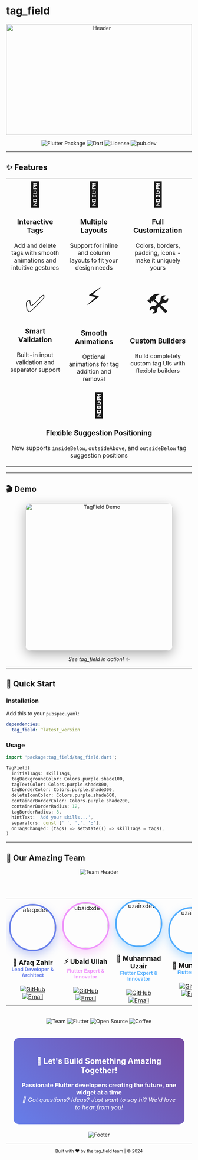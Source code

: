 # tag_field

<div align="center">
  
  <!-- Cool Header with gradient background -->
  <img width="100%" height="300" src="https://capsule-render.vercel.app/api?type=waving&color=gradient&customColorList=12&height=300&section=header&text=tag_field&fontSize=90&fontColor=fff&animation=fadeIn&fontAlignY=38&desc=Highly%20customizable%20Flutter%20package%20for%20tags&descAlignY=60&descAlign=50" alt="Header"/>
  
</div>

<p align="center">
  <img src="https://img.shields.io/badge/Flutter-Package-02569B?style=for-the-badge&logo=flutter&logoColor=white" alt="Flutter Package"/>
  <img src="https://img.shields.io/badge/Dart-0175C2?style=for-the-badge&logo=dart&logoColor=white" alt="Dart"/>
  <img src="https://img.shields.io/badge/License-MIT-green?style=for-the-badge" alt="License"/>
  <img src="https://img.shields.io/badge/pub.dev-1.0.0-blue?style=for-the-badge&logo=dart&logoColor=white" alt="pub.dev"/>
</p>

---

## ✨ Features

<div align="center">
  
  <table>
    <tr>
      <td align="center" width="300">
        <div style="font-size: 64px; margin-bottom: 10px;">🎯</div>
        <h3>Interactive Tags</h3>
        <p>Add and delete tags with smooth animations and intuitive gestures</p>
      </td>
      <td align="center" width="300">
        <div style="font-size: 64px; margin-bottom: 10px;">📐</div>
        <h3>Multiple Layouts</h3>
        <p>Support for inline and column layouts to fit your design needs</p>
      </td>
      <td align="center" width="300">
        <div style="font-size: 64px; margin-bottom: 10px;">🎨</div>
        <h3>Full Customization</h3>
        <p>Colors, borders, padding, icons - make it uniquely yours</p>
      </td>
    </tr>
    <tr>
      <td align="center" width="300">
        <div style="font-size: 64px; margin-bottom: 10px;">✅</div>
        <h3>Smart Validation</h3>
        <p>Built-in input validation and separator support</p>
      </td>
      <td align="center" width="300">
        <div style="font-size: 64px; margin-bottom: 10px;">⚡</div>
        <h3>Smooth Animations</h3>
        <p>Optional animations for tag addition and removal</p>
      </td>
      <td align="center" width="300">
        <div style="font-size: 64px; margin-bottom: 10px;">🛠️</div>
        <h3>Custom Builders</h3>
        <p>Build completely custom tag UIs with flexible builders</p>
      </td>
    </tr>
    <td colspan="3" align="center"> <div style="font-size: 64px; margin-bottom: 10px;">📌</div> <h3>Flexible Suggestion Positioning</h3> <p>Now supports <code>insideBelow</code>, <code>outsideAbove</code>, and <code>outsideBelow</code> tag suggestion positions</p> </td>
  </table>
  
</div>

---

## 🎬 Demo

<div align="center">
  
  <img src="https://raw.githubusercontent.com/afaqxdev/tag_field/main/example/assets/demo.gif" alt="TagField Demo" width="400" style="border-radius: 15px; box-shadow: 0 10px 30px rgba(0,0,0,0.3);"/>
  
  <p><em>See tag_field in action! ✨</em></p>
  
</div>

---

## 🚀 Quick Start

### Installation

Add this to your `pubspec.yaml`:

```yaml
dependencies:
  tag_field: ^latest_version
```

### Usage

```dart
import 'package:tag_field/tag_field.dart';

TagField(
  initialTags: skillTags,
  tagBackgroundColor: Colors.purple.shade100,
  tagTextColor: Colors.purple.shade800,
  tagBorderColor: Colors.purple.shade300,
  deleteIconColor: Colors.purple.shade600,
  containerBorderColor: Colors.purple.shade200,
  containerBorderRadius: 12,
  tagBorderRadius: 8,
  hintText: 'Add your skills...',
  separators: const [' ', ',', ';'],
  onTagsChanged: (tags) => setState(() => skillTags = tags),
)
```

---

## 👥 Our Amazing Team

<div align="center">
  
  <!-- Cool team header -->
  <img src="https://capsule-render.vercel.app/api?type=rounded&color=gradient&customColorList=6&height=150&section=header&text=Meet%20The%20Creators&fontSize=50&fontColor=fff&animation=blinking" alt="Team Header"/>
  
  <br/><br/>
  
  <!-- Team members with cool cards -->
  <table>
    <tr>
      <td align="center" width="250">
        <div>
          <img src="https://github.com/afaqxdev.png" 
               width="120" 
               height="120" 
               style="border-radius: 50%; border: 4px solid #667eea; box-shadow: 0 10px 25px rgba(102, 126, 234, 0.4);" 
               alt="afaqxdev"/>
          <br/><br/>
          <strong style="font-size: 18px;">🎯 Afaq Zahir</strong>
          <br/>
          <sub style="color: #667eea; font-weight: bold;">Lead Developer & Architect</sub>
          <br/><br/>
          <a href="https://github.com/afaqxdev">
            <img src="https://img.shields.io/badge/-GitHub-181717?style=for-the-badge&logo=github&logoColor=white" alt="GitHub"/>
          </a>
          <br/>
          <a href="mailto:afaqxdev@gmail.com">
            <img src="https://img.shields.io/badge/-Gmail-D14836?style=for-the-badge&logo=gmail&logoColor=white" alt="Email"/>
          </a>
        </div>
      </td>
      <td align="center" width="250">
        <div>
          <img src="https://github.com/ubaidxdev.png" 
               width="120" 
               height="120" 
               style="border-radius: 50%; border: 4px solid #f093fb; box-shadow: 0 10px 25px rgba(240, 147, 251, 0.4);" 
               alt="ubaidxdev"/>
          <br/><br/>
          <strong style="font-size: 18px;">⚡ Ubaid Ullah </strong>
          <br/>
          <sub style="color: #f093fb; font-weight: bold;">Flutter Expert & Innovator</sub>
          <br/><br/>
          <a href="https://github.com/ubaidxdev">
            <img src="https://img.shields.io/badge/-GitHub-181717?style=for-the-badge&logo=github&logoColor=white" alt="GitHub"/>
          </a>
          <br/>
          <a href="mailto:ubaidxdev@gmail.com">
            <img src="https://img.shields.io/badge/-Gmail-D14836?style=for-the-badge&logo=gmail&logoColor=white" alt="Email"/>
          </a>
        </div>
      </td>
      <td align="center" width="250">
        <div>
          <img src="https://github.com/uzairxdev.png" 
               width="120" 
               height="120" 
               style="border-radius: 50%; border: 4px solid #4facfe; box-shadow: 0 10px 25px rgba(79, 172, 254, 0.4);" 
               alt="uzairxdev"/>
          <br/><br/>
          <strong style="font-size: 18px;">🚀 Muhammad Uzair</strong>
          <br/>
          <sub style="color: #4facfe; font-weight: bold;">Flutter Expert & Innovator</sub>
          <br/><br/>
          <a href="https://github.com/uzairxdev">
            <img src="https://img.shields.io/badge/-GitHub-181717?style=for-the-badge&logo=github&logoColor=white" alt="GitHub"/>
          </a>
          <br/>
          <a href="mailto:uzairxdev@gmail.com">
            <img src="https://img.shields.io/badge/-Gmail-D14836?style=for-the-badge&logo=gmail&logoColor=white" alt="Email"/>
          </a>
        </div>
      </td>
         <td align="center" width="250">
        <div>
          <img src="https://avatars.githubusercontent.com/u/66121828?v=4" 
               width="120" 
               height="120" 
               style="border-radius: 50%; border: 4px solid #4facfe; box-shadow: 0 10px 25px rgba(79, 172, 254, 0.4);" 
               alt="uzairxdev"/>
          <br/><br/>
          <strong style="font-size: 18px;">🚀 Munsif Ali</strong>
          <br/>
          <sub style="color: #4facfe; font-weight: bold;">Flutter Guru</sub>
          <br/><br/>
          <a href="https://github.com/Munsif-Ali">
            <img src="https://img.shields.io/badge/-GitHub-181717?style=for-the-badge&logo=github&logoColor=white" alt="GitHub"/>
          </a>
          <br/>
          <a href="mailto:munsifalitaj@gmail.com">
            <img src="https://img.shields.io/badge/-Gmail-D14836?style=for-the-badge&logo=gmail&logoColor=white" alt="Email"/>
          </a>
        </div>
      </td>
    </tr>
  </table>

  <br/>

  <!-- Cool stats section -->
  <div>
    <img src="https://img.shields.io/badge/Team%20Members-3-blueviolet?style=for-the-badge&logo=users&logoColor=white" alt="Team"/>
    <img src="https://img.shields.io/badge/Flutter-Experts-02569B?style=for-the-badge&logo=flutter&logoColor=white" alt="Flutter"/>
    <img src="https://img.shields.io/badge/Open%20Source-❤️-red?style=for-the-badge&logo=heart&logoColor=white" alt="Open Source"/>
    <img src="https://img.shields.io/badge/Made%20with-☕-brown?style=for-the-badge&logo=coffee&logoColor=white" alt="Coffee"/>
  </div>

  <br/>

  <!-- Contact section with cool styling -->
  <div style="background: linear-gradient(45deg, #667eea, #764ba2); padding: 20px; border-radius: 15px; margin: 20px;">
    <h2 style="color: white;">🤝 Let's Build Something Amazing Together!</h2>
    <p style="color: white; font-size: 16px;">
      <strong>Passionate Flutter developers creating the future, one widget at a time</strong>
      <br/>
      <em>💬 Got questions? Ideas? Just want to say hi? We'd love to hear from you!</em>
    </p>
  </div>

</div>

<!-- Cool footer -->
<div align="center">
  <img src="https://capsule-render.vercel.app/api?type=waving&color=gradient&customColorList=12&height=200&section=footer&animation=fadeIn" alt="Footer"/>
</div>

---

<div align="center">
  <sub>Built with ❤️ by the tag_field team | © 2024</sub>
</div>
